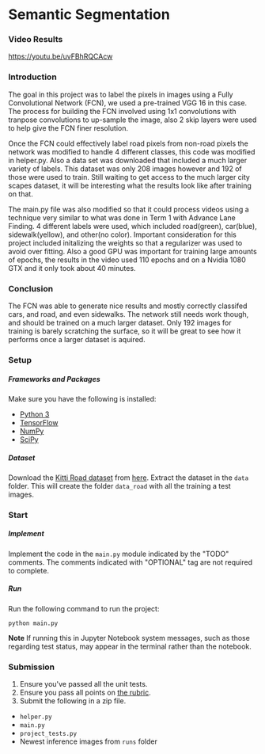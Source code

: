 # Semantic Segmentation

### Video Results
https://youtu.be/uvFBhRQCAcw

### Introduction
The goal in this project was to label the pixels in images using a Fully Convolutional Network (FCN), we used a pre-trained VGG 16 in this case. The process for building the FCN involved using 1x1 convolutions with tranpose convolutions to up-sample the image, also 2 skip layers were used to help give the FCN finer resolution. 

Once the FCN could effectively label road pixels from non-road pixels the network was modified to handle 4 different classes, this code was modified in helper.py. Also a data set was downloaded that included a much larger variety of labels. This dataset was only 208 images however and 192 of those were used to train. Still waiting to get access to the much larger city scapes dataset, it will be interesting what the results look like after training on that.

The main.py file was also modified so that it could process videos using a technique very similar to what was done in Term 1 with Advance Lane Finding. 4 different labels were used, which included road(green), car(blue), sidewalk(yellow), and other(no color). Important consideration for this project included initalizing the weights so that a regularizer was used to avoid over fitting. Also a good GPU was important for training large amounts of epochs, the results in the video used 110 epochs and on a Nvidia 1080 GTX and it only took about 40 minutes. 

### Conclusion

The FCN was able to generate nice results and mostly correctly classifed cars, and road, and even sidewalks. The network still needs work though, and should be trained on a much larger dataset. Only 192 images for training is barely scratching the surface, so it will be great to see how it performs once a larger dataset is aquired. 

### Setup
##### Frameworks and Packages
Make sure you have the following is installed:
 - [Python 3](https://www.python.org/)
 - [TensorFlow](https://www.tensorflow.org/)
 - [NumPy](http://www.numpy.org/)
 - [SciPy](https://www.scipy.org/)
##### Dataset
Download the [Kitti Road dataset](http://www.cvlibs.net/datasets/kitti/eval_road.php) from [here](http://www.cvlibs.net/download.php?file=data_road.zip).  Extract the dataset in the `data` folder.  This will create the folder `data_road` with all the training a test images.

### Start
##### Implement
Implement the code in the `main.py` module indicated by the "TODO" comments.
The comments indicated with "OPTIONAL" tag are not required to complete.
##### Run
Run the following command to run the project:
```
python main.py
```
**Note** If running this in Jupyter Notebook system messages, such as those regarding test status, may appear in the terminal rather than the notebook.

### Submission
1. Ensure you've passed all the unit tests.
2. Ensure you pass all points on [the rubric](https://review.udacity.com/#!/rubrics/989/view).
3. Submit the following in a zip file.
 - `helper.py`
 - `main.py`
 - `project_tests.py`
 - Newest inference images from `runs` folder
